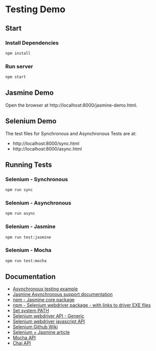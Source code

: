 # Testing Demo

## Start

### Install Dependencies
```bash
npm install
```

### Run server
```bash
npm start
```

## Jasmine Demo
Open the browser at http://localhost:8000/jasmine-demo.html.

## Selenium Demo
The test files for Synchronous and Asynchronous Tests are at:
* http://localhost:8000/sync.html
* http://localhost:8000/async.html

## Running Tests
### Selenium - Synchronous
```bash
npm run sync
```
### Selenium - Asynchronous
```bash
npm run async
```
### Selenium - Jasmine
```bash
npm run test:jasmine
```
### Selenium - Mocha
```bash
npm run test:mocha
```

## Documentation
* [Asynchronous testing example](http://jsbin.com/jekovakadu)
* [Jasmine Asynchronous support documentation](https://jasmine.github.io/2.4/introduction.html#section-Asynchronous_Support)
* [npm - Jasmine core package](https://www.npmjs.com/package/jasmine)
* [npm - Selenium webdriver package - with links to driver EXE files](https://www.npmjs.com/package/selenium-webdriver)
* [Set system PATH](https://www.java.com/en/download/help/path.xml)
* [Selenium webdriver API - Generic](http://www.seleniumhq.org/docs/03_webdriver.jsp)
* [Selenium webdriver javascript API](http://seleniumhq.github.io/selenium/docs/api/javascript/module/selenium-webdriver/ie_exports_Driver.html)
* [Selenium Github Wiki](https://github.com/SeleniumHQ/selenium/wiki/WebDriverJs)
* [Selenium + Jasmine article](http://engineering.wingify.com/posts/e2e-testing-with-webdriverjs-jasmine/)
* [Mocha API](https://mochajs.org/)
* [Chai API](https://mochajs.org/)
